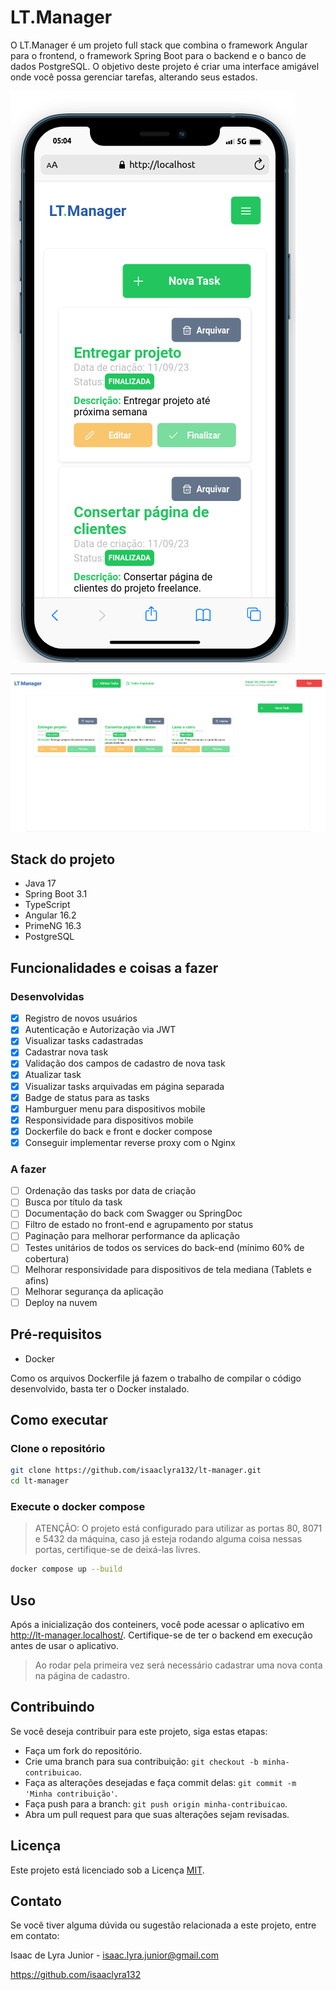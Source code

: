 # LT.Manager

<!-- ![Mobile home](/assets/mobile-home.png) -->
O LT.Manager é um projeto full stack que combina o framework Angular para o frontend, o framework Spring Boot para o backend e o banco de dados PostgreSQL. O objetivo deste projeto é criar uma interface amigável onde você possa gerenciar tarefas, alterando seus estados.

![Mobile home](assets/mobile-home.png)

![Desktop home](assets/desktop-home.png)

## Stack do projeto
* Java 17
* Spring Boot 3.1
* TypeScript
* Angular 16.2
* PrimeNG 16.3
* PostgreSQL

## Funcionalidades e coisas a fazer

### Desenvolvidas
- [x] Registro de novos usuários
- [x] Autenticação e Autorização via JWT
- [x] Visualizar tasks cadastradas
- [x] Cadastrar nova task
- [x] Validação dos campos de cadastro de nova task
- [x] Atualizar task
- [x] Visualizar tasks arquivadas em página separada
- [x] Badge de status para as tasks
- [x] Hamburguer menu para dispositivos mobile
- [x] Responsividade para dispositivos mobile
- [x] Dockerfile do back e front e docker compose
- [x] Conseguir implementar reverse proxy com o Nginx

### A fazer
- [ ] Ordenação das tasks por data de criação
- [ ] Busca por título da task
- [ ] Documentação do back com Swagger ou SpringDoc
- [ ] Filtro de estado no front-end e agrupamento por status
- [ ] Paginação para melhorar performance da aplicação
- [ ] Testes unitários de todos os services do back-end (mínimo 60% de cobertura)
- [ ] Melhorar responsividade para dispositivos de tela mediana  (Tablets e afins)
- [ ] Melhorar segurança da aplicação
- [ ] Deploy na nuvem

## Pré-requisitos
* Docker

Como os arquivos Dockerfile já fazem o trabalho de compilar o código desenvolvido, basta ter o Docker instalado.

## Como executar

### Clone o repositório

```bash
git clone https://github.com/isaaclyra132/lt-manager.git
cd lt-manager
``````

### Execute o docker compose
> ATENÇÃO: O projeto está configurado para utilizar as portas 80, 8071 e 5432 da máquina, caso já esteja rodando alguma coisa nessas portas, certifique-se de deixá-las livres.
```bash
docker compose up --build
``````
## Uso
Após a inicialização dos conteiners, você pode acessar o aplicativo em http://lt-manager.localhost/. Certifique-se de ter o backend em execução antes de usar o aplicativo.

> Ao rodar pela primeira vez será necessário cadastrar uma nova conta na página de cadastro.

## Contribuindo
Se você deseja contribuir para este projeto, siga estas etapas:

- Faça um fork do repositório.
- Crie uma branch para sua contribuição: `git checkout -b minha-contribuicao`.
- Faça as alterações desejadas e faça commit delas: `git commit -m 'Minha contribuição'`.
- Faça push para a branch: `git push origin minha-contribuicao`.
- Abra um pull request para que suas alterações sejam revisadas.

## Licença
Este projeto está licenciado sob a Licença <a href="https://opensource.org/license/mit/" target="_blank">MIT</a>.

## Contato
Se você tiver alguma dúvida ou sugestão relacionada a este projeto, entre em contato:

Isaac de Lyra Junior - isaac.lyra.junior@gmail.com

https://github.com/isaaclyra132
